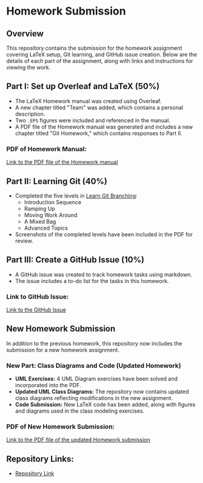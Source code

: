 # Homework Submission

## Overview
This repository contains the submission for the homework assignment covering LaTeX setup, Git learning, and GitHub issue creation. Below are the details of each part of the assignment, along with links and instructions for viewing the work.

## Part I: Set up Overleaf and LaTeX (50%)
- The LaTeX Homework manual was created using Overleaf.
- A new chapter titled "Team" was added, which contains a personal description.
- Two `.EPS` figures were included and referenced in the manual.
- A PDF file of the Homework manual was generated and includes a new chapter titled "Git Homework," which contains responses to Part II.

### PDF of Homework Manual:
[Link to the PDF file of the Homework manual](https://github.com/habodoni/Homework1-Todo-List/blob/main/HomeworkManual.pdf)

## Part II: Learning Git (40%)
- Completed the five levels in [Learn Git Branching](https://learngitbranching.js.org/):
  - Introduction Sequence
  - Ramping Up
  - Moving Work Around
  - A Mixed Bag
  - Advanced Topics
- Screenshots of the completed levels have been included in the PDF for review.

## Part III: Create a GitHub Issue (10%)
- A GitHub issue was created to track homework tasks using markdown.
- The issue includes a to-do list for the tasks in this homework.

### Link to GitHub Issue:
[Link to the GitHub Issue](https://github.com/habodoni/Homework1-Todo-List/issues/1)

## New Homework Submission
In addition to the previous homework, this repository now includes the submission for a new homework assignment.

### New Part: Class Diagrams and Code (Updated Homework)
- **UML Exercises:** 4 UML Diagram exercises have been solved and incorporated into the PDF.
- **Updated UML Class Diagrams:** The repository now contains updated class diagrams reflecting modifications in the new assignment.
- **Code Submission:** New LaTeX code has been added, along with figures and diagrams used in the class modeling exercises.

### PDF of New Homework Submission:
[Link to the PDF file of the updated Homework submission](https://github.com/habodoni/Homework1-Todo-List/blob/main/HomeworkManual9_19.pdf)

## Repository Links:
- [Repository Link](https://github.com/habodoni/Homework1-Todo-List)
